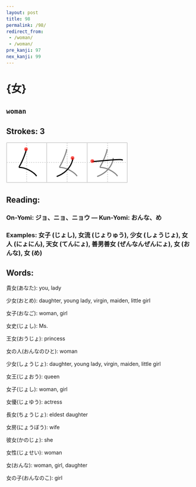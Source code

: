 ```yaml
---
layout: post
title: 98
permalink: /98/
redirect_from:
 - /woman/
 - /woman/
pre_kanji: 97
nex_kanji: 99
---
```


# {女}

## `woman`

## Strokes: 3

<div class="stroke"><img src="../images/E5A5B3.png" /></div>

## Reading:

### On-Yomi: ジョ、ニョ、ニョウ &mdash; Kun-Yomi: おんな、め

### Examples: 女子 (じょし), 女流 (じょりゅう), 少女 (しょうじょ), 女人 (にょにん), 天女 (てんにょ), 善男善女 (ぜんなんぜんにょ), 女 (おんな), 女 (め)

## Words:

貴女(あなた): you, lady

少女(おとめ): daughter, young lady, virgin, maiden, little girl

女子(おなご): woman, girl

女史(じょし): Ms.

王女(おうじょ): princess

女の人(おんなのひと): woman

少女(しょうじょ): daughter, young lady, virgin, maiden, little girl

女王(じょおう): queen

女子(じょし): woman, girl

女優(じょゆう): actress

長女(ちょうじょ): eldest daughter

女房(にょうぼう): wife

彼女(かのじょ): she

女性(じょせい): woman

女(おんな): woman, girl, daughter

女の子(おんなのこ): girl
